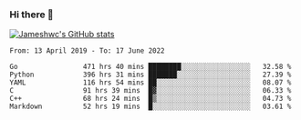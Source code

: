 ### Hi there 👋

[![Jameshwc's GitHub stats](https://github-readme-stats.vercel.app/api?username=jameshwc)](https://github.com/anuraghazra/github-readme-stats)

<!--START_SECTION:waka-->

```text
From: 13 April 2019 - To: 17 June 2022

Go                471 hrs 40 mins ████████░░░░░░░░░░░░░░░░░   32.58 %
Python            396 hrs 31 mins ███████░░░░░░░░░░░░░░░░░░   27.39 %
YAML              116 hrs 54 mins ██░░░░░░░░░░░░░░░░░░░░░░░   08.07 %
C                 91 hrs 39 mins  █▓░░░░░░░░░░░░░░░░░░░░░░░   06.33 %
C++               68 hrs 24 mins  █▒░░░░░░░░░░░░░░░░░░░░░░░   04.73 %
Markdown          52 hrs 19 mins  █░░░░░░░░░░░░░░░░░░░░░░░░   03.61 %
```

<!--END_SECTION:waka-->
